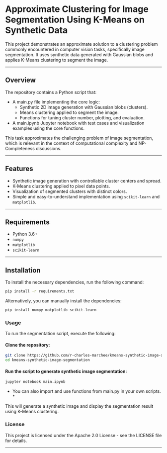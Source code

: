 # Approximate Clustering for Image Segmentation Using K-Means on Synthetic Data

This project demonstrates an approximate solution to a clustering problem commonly encountered in computer vision tasks, specifically image segmentation. It uses synthetic data generated with Gaussian blobs and applies K-Means clustering to segment the image.

---

## Overview

The repository contains a Python script that:

- A main.py file implementing the core logic:
  - Synthetic 2D image generation with Gaussian blobs (clusters).
  - Means clustering applied to segment the image.
  - Functions for tuning cluster number, plotting, and evaluation.
- A main.ipynb Jupyter notebook with test cases and visualization examples using the core functions.

This task approximates the challenging problem of image segmentation, which is relevant in the context of computational complexity and NP-Completeness discussions.

---

## Features

- Synthetic image generation with controllable cluster centers and spread.
- K-Means clustering applied to pixel data points.
- Visualization of segmented clusters with distinct colors.
- Simple and easy-to-understand implementation using `scikit-learn` and `matplotlib`.

---

## Requirements

- Python 3.6+
- `numpy`
- `matplotlib`
- `scikit-learn`

---

## Installation

To install the necessary dependencies, run the following command:

```bash
pip install -r requirements.txt
```

Alternatively, you can manually install the dependencies:

```bash
pip install numpy matplotlib scikit-learn
```

### Usage

To run the segmentation script, execute the following:

#### Clone the repository:

```bash
git clone https://github.com/r-charles-marchee/kmeans-synthetic-image-segmentation.git
cd kmeans-synthetic-image-segmentation
```

#### Run the script to generate synthetic image segmentation:

```bash
jupyter notebook main.ipynb
```
* You can also import and use functions from main.py in your own scripts. *
  
This will generate a synthetic image and display the segmentation result using K-Means clustering.

### License

This project is licensed under the Apache 2.0 License - see the LICENSE file for details.

---
